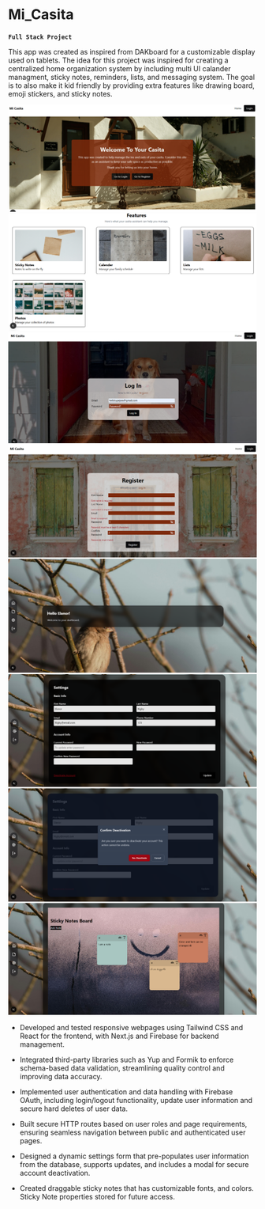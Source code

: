 # Mi_Casita
**`Full Stack Project`**

This app was created as inspired from DAKboard for a customizable display used on tablets. The idea for this project was inspired for creating a centralized home organization system by including multi UI calander managment, sticky notes, reminders, lists, and messaging system. The goal is to also make it kid friendly by providing extra features like drawing board, emoji stickers, and sticky notes. 

![Mi Casita Landing Page](readMe_Images/casita1.png)
![Mi Casita Landing Page Features Section](readMe_Images/casita2.png)
![Mi Casita LogIn Page](readMe_Images/casita3.png)
![Mi Casita Registration Page](readMe_Images/casita4.png)
![Mi Casita Dashboard Page](readMe_Images/dash.png)
![Mi Casita Settings Page](readMe_Images/casita6.png)
![Mi Casita Settings Page Modal](readMe_Images/casita7.png)
![Mi Casita Settings Page Modal](readMe_Images/stickynotes.png)

- Developed and tested responsive webpages using Tailwind CSS and React for the frontend, with Next.js and Firebase for backend management.

- Integrated third-party libraries such as Yup and Formik to enforce schema-based data validation, streamlining quality control and improving data accuracy.

- Implemented user authentication and data handling with Firebase OAuth, including login/logout functionality, update user information and secure hard deletes of user data.

- Built secure HTTP routes based on user roles and page requirements, ensuring seamless navigation between public and authenticated user pages.

- Designed a dynamic settings form that pre-populates user information from the database, supports updates, and includes a modal for secure account deactivation.

- Created draggable sticky notes that has customizable fonts, and colors. Sticky Note properties stored for future access.


